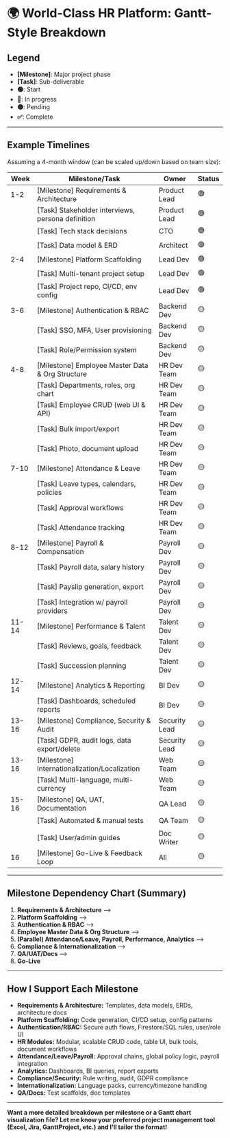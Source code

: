 # 🌍 World-Class HR Platform: Gantt-Style Breakdown

## **Legend**
- **[Milestone]**: Major project phase
- **[Task]**: Sub-deliverable
- **🟢**: Start
- **🔵**: In progress
- **🟡**: Pending
- **✅**: Complete

---

## **Example Timelines**

Assuming a 4-month window (can be scaled up/down based on team size):

| Week | Milestone/Task                                    | Owner         | Status  |
|------|---------------------------------------------------|---------------|---------|
| 1-2  | [Milestone] Requirements & Architecture           | Product Lead  | 🟢      |
|      | [Task] Stakeholder interviews, persona definition | Product Lead  | 🟢      |
|      | [Task] Tech stack decisions                       | CTO           | 🟢      |
|      | [Task] Data model & ERD                           | Architect     | 🟢      |
| 2-4  | [Milestone] Platform Scaffolding                  | Lead Dev      | 🟢      |
|      | [Task] Multi-tenant project setup                 | Lead Dev      | 🟢      |
|      | [Task] Project repo, CI/CD, env config            | Lead Dev      | 🟢      |
| 3-6  | [Milestone] Authentication & RBAC                 | Backend Dev   | 🟡      |
|      | [Task] SSO, MFA, User provisioning                | Backend Dev   | 🟡      |
|      | [Task] Role/Permission system                     | Backend Dev   | 🟡      |
| 4-8  | [Milestone] Employee Master Data & Org Structure  | HR Dev Team   | 🟡      |
|      | [Task] Departments, roles, org chart              | HR Dev Team   | 🟡      |
|      | [Task] Employee CRUD (web UI & API)               | HR Dev Team   | 🟡      |
|      | [Task] Bulk import/export                         | HR Dev Team   | 🟡      |
|      | [Task] Photo, document upload                     | HR Dev Team   | 🟡      |
| 7-10 | [Milestone] Attendance & Leave                    | HR Dev Team   | 🟡      |
|      | [Task] Leave types, calendars, policies           | HR Dev Team   | 🟡      |
|      | [Task] Approval workflows                         | HR Dev Team   | 🟡      |
|      | [Task] Attendance tracking                        | HR Dev Team   | 🟡      |
| 8-12 | [Milestone] Payroll & Compensation                | Payroll Dev   | 🟡      |
|      | [Task] Payroll data, salary history               | Payroll Dev   | 🟡      |
|      | [Task] Payslip generation, export                 | Payroll Dev   | 🟡      |
|      | [Task] Integration w/ payroll providers           | Payroll Dev   | 🟡      |
| 11-14| [Milestone] Performance & Talent                  | Talent Dev    | 🟡      |
|      | [Task] Reviews, goals, feedback                   | Talent Dev    | 🟡      |
|      | [Task] Succession planning                        | Talent Dev    | 🟡      |
| 12-14| [Milestone] Analytics & Reporting                 | BI Dev        | 🟡      |
|      | [Task] Dashboards, scheduled reports              | BI Dev        | 🟡      |
| 13-16| [Milestone] Compliance, Security & Audit          | Security Lead | 🟡      |
|      | [Task] GDPR, audit logs, data export/delete       | Security Lead | 🟡      |
| 13-16| [Milestone] Internationalization/Localization     | Web Team      | 🟡      |
|      | [Task] Multi-language, multi-currency             | Web Team      | 🟡      |
| 15-16| [Milestone] QA, UAT, Documentation                | QA Lead       | 🟡      |
|      | [Task] Automated & manual tests                   | QA Team       | 🟡      |
|      | [Task] User/admin guides                          | Doc Writer    | 🟡      |
| 16   | [Milestone] Go-Live & Feedback Loop               | All           | 🟡      |

---

## **Milestone Dependency Chart (Summary)**

1. **Requirements & Architecture** ⟶
2. **Platform Scaffolding** ⟶
3. **Authentication & RBAC** ⟶
4. **Employee Master Data & Org Structure** ⟶
5. **(Parallel) Attendance/Leave, Payroll, Performance, Analytics** ⟶
6. **Compliance & Internationalization** ⟶
7. **QA/UAT/Docs** ⟶
8. **Go-Live**

---

## **How I Support Each Milestone**

- **Requirements & Architecture:** Templates, data models, ERDs, architecture docs
- **Platform Scaffolding:** Code generation, CI/CD setup, config patterns
- **Authentication/RBAC:** Secure auth flows, Firestore/SQL rules, user/role UI
- **HR Modules:** Modular, scalable CRUD code, table UI, bulk tools, document workflows
- **Attendance/Leave/Payroll:** Approval chains, global policy logic, payroll integration
- **Analytics:** Dashboards, BI queries, report exports
- **Compliance/Security:** Rule writing, audit, GDPR compliance
- **Internationalization:** Language packs, currency/timezone handling
- **QA/Docs:** Test scaffolds, doc templates

---

**Want a more detailed breakdown per milestone or a Gantt chart visualization file? Let me know your preferred project management tool (Excel, Jira, GanttProject, etc.) and I’ll tailor the format!**